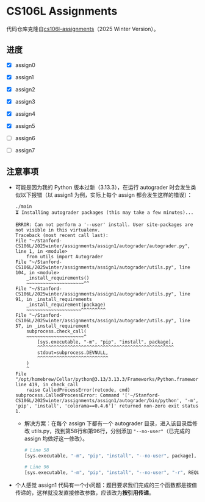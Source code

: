 # CS106L Assignments 

代码仓库克隆自[cs106l-assignments](https://github.com/cs106l/cs106l-assignments/tree/792f7c5b69479dbbd1002ba8fc1b55bc34b77187)（2025 Winter Version）。

## 进度

- [x] assign0
- [x] assign1
- [x] assign2
- [x] assign3
- [x] assign4
- [x] assign5
- [ ] assign6
- [ ] assign7


## 注意事项

- 可能是因为我的 Python 版本过新（3.13.3），在运行 autograder 时会发生类似以下报错（以 assign1 为例，实际上每个 assign 都会发生这样的错误）：

    ```
    ./main          
    ⏳ Installing autograder packages (this may take a few minutes)...

    ERROR: Can not perform a '--user' install. User site-packages are not visible in this virtualenv.
    Traceback (most recent call last):
    File "~/Stanford-CS106L/2025winter/assignments/assign1/autograder/autograder.py", line 1, in <module>
        from utils import Autograder
    File "~/Stanford-CS106L/2025winter/assignments/assign1/autograder/utils.py", line 104, in <module>
        _install_requirements()
        ~~~~~~~~~~~~~~~~~~~~~^^
    File "~/Stanford-CS106L/2025winter/assignments/assign1/autograder/utils.py", line 91, in _install_requirements
        _install_requirement(package)
        ~~~~~~~~~~~~~~~~~~~~^^^^^^^^^
    File "~/Stanford-CS106L/2025winter/assignments/assign1/autograder/utils.py", line 57, in _install_requirement
        subprocess.check_call(
        ~~~~~~~~~~~~~~~~~~~~~^
            [sys.executable, "-m", "pip", "install", package],
            ^^^^^^^^^^^^^^^^^^^^^^^^^^^^^^^^^^^^^^^^^^^^^^^^^^
            stdout=subprocess.DEVNULL,
            ^^^^^^^^^^^^^^^^^^^^^^^^^^
        )
        ^
    File "/opt/homebrew/Cellar/python@3.13/3.13.3/Frameworks/Python.framework/Versions/3.13/lib/python3.13/subprocess.py", line 419, in check_call
        raise CalledProcessError(retcode, cmd)
    subprocess.CalledProcessError: Command '['~/Stanford-CS106L/2025winter/assignments/assign1/autograder/bin/python', '-m', 'pip', 'install', 'colorama==0.4.6']' returned non-zero exit status 1.
    ```

    - 解决方案：在每个 assign 下都有一个 autograder 目录，进入该目录后修改 utils.py，找到第58行和第96行，分别添加 `"--no-user"`（已完成的 assign 均做好这一修改）。

        ```py
        # Line 58
        [sys.executable, "-m", "pip", "install", "--no-user", package],

        # Line 96
        [sys.executable, "-m", "pip", "install", "--no-user", "-r", REQUIREMENTS],
        ```

- 个人感觉 assign1 代码有一个小问题：题目要求我们完成的三个函数都是按值传递的，这样就没发直接修改参数，应该改为**按引用传递**。

